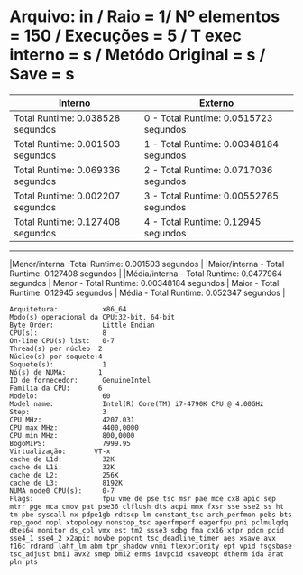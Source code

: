 # Arquivo: in / Raio = 1/ Nº elementos = 150 / Execuções = 5 / T exec interno = s / Metódo Original = s / Save = s
| Interno | Externo |
|---------| ------- |
|Total Runtime: 0.038528 segundos |0 - Total Runtime: 0.0515723 segundos |
|Total Runtime: 0.001503 segundos |1 - Total Runtime: 0.00348184 segundos |
|Total Runtime: 0.069336 segundos |2 - Total Runtime: 0.0717036 segundos |
|Total Runtime: 0.002207 segundos |3 - Total Runtime: 0.00552765 segundos |
|Total Runtime: 0.127408 segundos |4 - Total Runtime: 0.12945 segundos |
-----------------------------------------------------------------------------------
 
|Menor/interna -Total Runtime: 0.001503 segundos |
|Maior/interna - Total Runtime: 0.127408 segundos |
|Média/interna - Total Runtime: 0.0477964 segundos |
Menor - Total Runtime: 0.00348184 segundos |
Maior - Total Runtime: 0.12945 segundos |
Média - Total Runtime: 0.052347 segundos |
```<code>
Arquitetura:           x86_64
Modo(s) operacional da CPU:32-bit, 64-bit
Byte Order:            Little Endian
CPU(s):                8
On-line CPU(s) list:   0-7
Thread(s) per núcleo  2
Núcleo(s) por soquete:4
Soquete(s):            1
Nó(s) de NUMA:        1
ID de fornecedor:      GenuineIntel
Família da CPU:       6
Modelo:                60
Model name:            Intel(R) Core(TM) i7-4790K CPU @ 4.00GHz
Step:                  3
CPU MHz:               4207.031
CPU max MHz:           4400,0000
CPU min MHz:           800,0000
BogoMIPS:              7999.95
Virtualização:       VT-x
cache de L1d:          32K
cache de L1i:          32K
cache de L2:           256K
cache de L3:           8192K
NUMA node0 CPU(s):     0-7
Flags:                 fpu vme de pse tsc msr pae mce cx8 apic sep mtrr pge mca cmov pat pse36 clflush dts acpi mmx fxsr sse sse2 ss ht tm pbe syscall nx pdpe1gb rdtscp lm constant_tsc arch_perfmon pebs bts rep_good nopl xtopology nonstop_tsc aperfmperf eagerfpu pni pclmulqdq dtes64 monitor ds_cpl vmx est tm2 ssse3 sdbg fma cx16 xtpr pdcm pcid sse4_1 sse4_2 x2apic movbe popcnt tsc_deadline_timer aes xsave avx f16c rdrand lahf_lm abm tpr_shadow vnmi flexpriority ept vpid fsgsbase tsc_adjust bmi1 avx2 smep bmi2 erms invpcid xsaveopt dtherm ida arat pln pts
